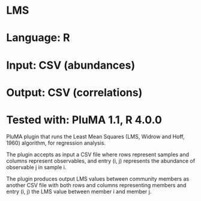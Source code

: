 # LMS
# Language: R
# Input: CSV (abundances)
# Output: CSV (correlations)
# Tested with: PluMA 1.1, R 4.0.0

PluMA plugin that runs the Least Mean Squares (LMS, Widrow and Hoff, 1960) algorithm, for regression analysis.

The plugin
accepts as input a CSV file where rows represent samples and columns represent
observables, and entry (i, j) represents the abundance of observable
j in sample i.

The plugin produces output LMS values between community members
as another CSV file with both rows and columns representing members and entry
(i, j) the LMS value between member i and member j.
